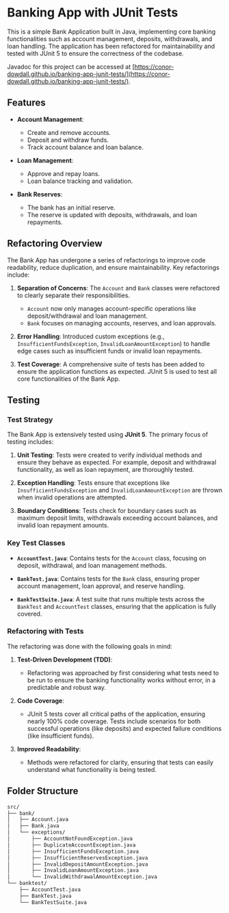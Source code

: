 # Banking App with JUnit Tests

This is a simple Bank Application built in Java, implementing core banking functionalities such as account management, deposits, withdrawals, and loan handling. The application has been refactored for maintainability and tested with JUnit 5 to ensure the correctness of the codebase.

Javadoc for this project can be accessed at 
[https://conor-dowdall.github.io/banking-app-junit-tests/](https://conor-dowdall.github.io/banking-app-junit-tests/).

## Features

- **Account Management**: 
  - Create and remove accounts.
  - Deposit and withdraw funds.
  - Track account balance and loan balance.
  
- **Loan Management**:
  - Approve and repay loans.
  - Loan balance tracking and validation.
  
- **Bank Reserves**:
  - The bank has an initial reserve.
  - The reserve is updated with deposits, withdrawals, and loan repayments.

## Refactoring Overview

The Bank App has undergone a series of refactorings to improve code readability, reduce duplication, and ensure maintainability. Key refactorings include:

1. **Separation of Concerns**: The `Account` and `Bank` classes were refactored to clearly separate their responsibilities. 
   - `Account` now only manages account-specific operations like deposit/withdrawal and loan management.
   - `Bank` focuses on managing accounts, reserves, and loan approvals.

2. **Error Handling**: Introduced custom exceptions (e.g., `InsufficientFundsException`, `InvalidLoanAmountException`) to handle edge cases such as insufficient funds or invalid loan repayments.

3. **Test Coverage**: A comprehensive suite of tests has been added to ensure the application functions as expected. JUnit 5 is used to test all core functionalities of the Bank App.

## Testing

### Test Strategy

The Bank App is extensively tested using **JUnit 5**. The primary focus of testing includes:

1. **Unit Testing**: Tests were created to verify individual methods and ensure they behave as expected. For example, deposit and withdrawal functionality, as well as loan repayment, are thoroughly tested.

2. **Exception Handling**: Tests ensure that exceptions like `InsufficientFundsException` and `InvalidLoanAmountException` are thrown when invalid operations are attempted.

3. **Boundary Conditions**: Tests check for boundary cases such as maximum deposit limits, withdrawals exceeding account balances, and invalid loan repayment amounts.

### Key Test Classes

- **`AccountTest.java`**: Contains tests for the `Account` class, focusing on deposit, withdrawal, and loan management methods.
  
- **`BankTest.java`**: Contains tests for the `Bank` class, ensuring proper account management, loan approval, and reserve handling.
  
- **`BankTestSuite.java`**: A test suite that runs multiple tests across the `BankTest` and `AccountTest` classes, ensuring that the application is fully covered.

### Refactoring with Tests

The refactoring was done with the following goals in mind:

1. **Test-Driven Development (TDD)**: 
   - Refactoring was approached by first considering what tests need to be run to ensure the banking functionality works without error, in a predictable and robust way.

2. **Code Coverage**:
   - JUnit 5 tests cover all critical paths of the application, ensuring nearly 100% code coverage. Tests include scenarios for both successful operations (like deposits) and expected failure conditions (like insufficient funds).

3. **Improved Readability**:
   - Methods were refactored for clarity, ensuring that tests can easily understand what functionality is being tested.

## Folder Structure

```bash
src/
├── bank/
│   ├── Account.java
│   ├── Bank.java
│   └── exceptions/
│       ├── AccountNotFoundException.java
│       ├── DuplicateAccountException.java
│       ├── InsufficientFundsException.java
│       ├── InsufficientReservesException.java
│       ├── InvalidDepositAmountException.java
│       ├── InvalidLoanAmountException.java
│       └── InvalidWithdrawalAmountException.java
└── banktest/
    ├── AccountTest.java
    ├── BankTest.java
    └── BankTestSuite.java

